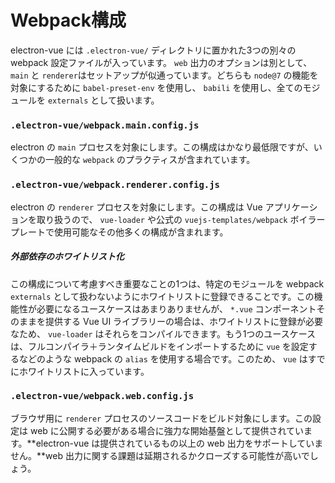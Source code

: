 # Webpack構成

electron-vue には `.electron-vue/` ディレクトリに置かれた3つの別々の webpack 設定ファイルが入っています。 `web` 出力のオプションは別として、 `main` と `renderer`はセットアップが似通っています。どちらも `node@7` の機能を対象にするために `babel-preset-env` を使用し、 `babili` を使用し、全てのモジュールを `externals` として扱います。

### `.electron-vue/webpack.main.config.js`

electron の `main` プロセスを対象にします。この構成はかなり最低限ですが、いくつかの一般的な `webpack` のプラクティスが含まれています。

### `.electron-vue/webpack.renderer.config.js`

electron の `renderer` プロセスを対象にします。この構成は Vue アプリケーションを取り扱うので、 `vue-loader` や公式の `vuejs-templates/webpack` ボイラープレートで使用可能なその他多くの構成が含まれます。

##### 外部依存のホワイトリスト化

この構成について考慮すべき重要なことの1つは、特定のモジュールを webpack `externals` として扱わないようにホワイトリストに登録できることです。この機能性が必要になるユースケースはあまりありませんが、 `*.vue` コンポーネントそのままを提供する Vue UI ライブラリーの場合は、ホワイトリストに登録が必要なため、 `vue-loader` はそれらをコンパイルできます。もう1つのユースケースは、フルコンパイラ＋ランタイムビルドをインポートするために `vue` を設定するなどのような webpack の `alias` を使用する場合です。このため、 `vue` はすでにホワイトリストに入っています。

### `.electron-vue/webpack.web.config.js`

ブラウザ用に `renderer` プロセスのソースコードをビルド対象にします。この設定は web に公開する必要がある場合に強力な開始基盤として提供されています。**electron-vue は提供されているもの以上の web 出力をサポートしていません。**web 出力に関する課題は延期されるかクローズする可能性が高いでしょう。
